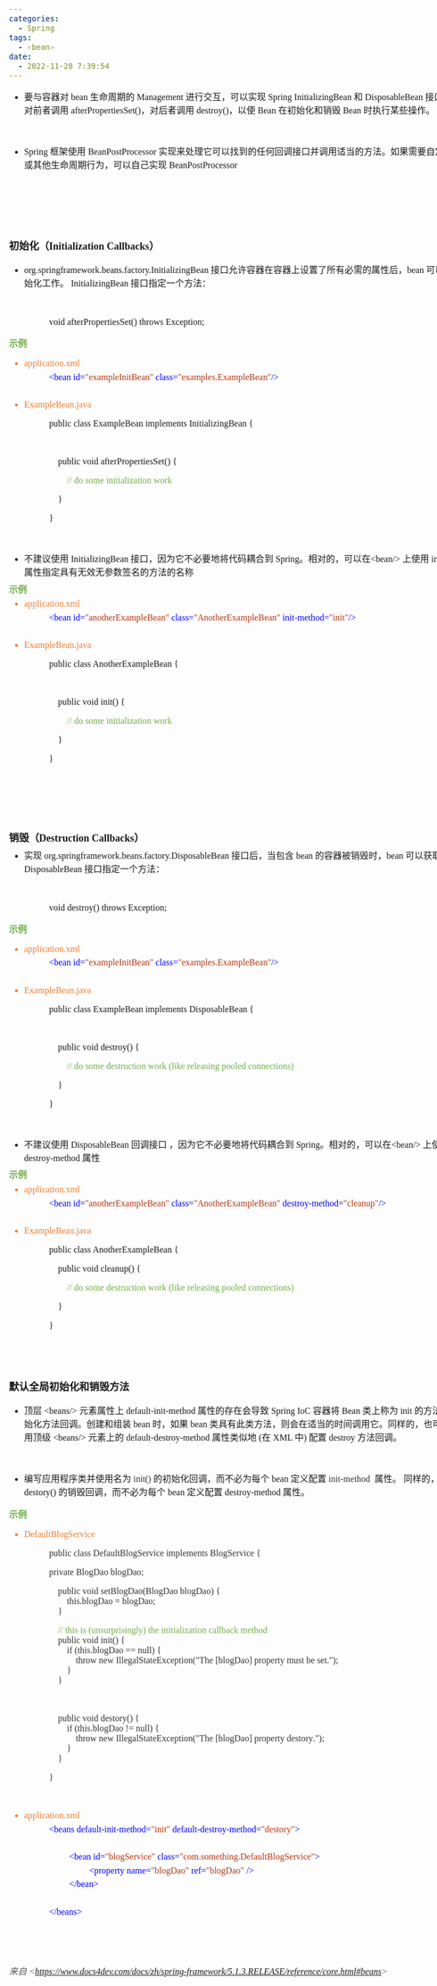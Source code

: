 ```yaml
---
categories:
  - Spring
tags:
  - ‹bean›
date:
  - 2022-11-28 7:39:54
---
```


<body lang=zh-CN style='font-family:"Microsoft YaHei UI";font-size:12.0pt'>
<!--StartFragment-->

<div style='direction:ltr;border-width:100%'>

<div style='direction:ltr;margin-top:0in;margin-left:0in;width:8.7562in'>

<div style='direction:ltr;margin-top:0in;margin-left:0in;width:8.7562in'>

<ul type=disc style='direction:ltr;unicode-bidi:embed;margin-top:0in;
 margin-bottom:0in'>
 <li style='margin-top:0;margin-bottom:0;vertical-align:middle'><span
     style='font-family:"Microsoft YaHei UI";font-size:12.0pt'>要与容器对</span><span
     style='font-family:"Comic Sans MS";font-size:12.0pt'> bean </span><span
     style='font-family:"Microsoft YaHei UI";font-size:12.0pt'>生命周期的</span><span
     style='font-family:"Comic Sans MS";font-size:12.0pt'> Management </span><span
     style='font-family:"Microsoft YaHei UI";font-size:12.0pt'>进行交互，可以实现</span><span
     style='font-family:"Comic Sans MS";font-size:12.0pt'> Spring
     InitializingBean </span><span style='font-family:"Microsoft YaHei UI";
     font-size:12.0pt'>和</span><span style='font-family:"Comic Sans MS";
     font-size:12.0pt'> DisposableBean </span><span style='font-family:"Microsoft YaHei UI";
     font-size:12.0pt'>接口。容器对前者调用</span><span style='font-family:"Comic Sans MS";
     font-size:12.0pt'> afterPropertiesSet()</span><span style='font-family:
     "Microsoft YaHei UI";font-size:12.0pt'>，对后者调用</span><span
     style='font-family:"Comic Sans MS";font-size:12.0pt'> destroy()</span><span
     style='font-family:"Microsoft YaHei UI";font-size:12.0pt'>，以使</span><span
     style='font-family:"Comic Sans MS";font-size:12.0pt'> Bean </span><span
     style='font-family:"Microsoft YaHei UI";font-size:12.0pt'>在初始化和销毁</span><span
     style='font-family:"Comic Sans MS";font-size:12.0pt'> Bean </span><span
     style='font-family:"Microsoft YaHei UI";font-size:12.0pt'>时执行某些操作。</span></li>
</ul>

<p style='font-family:"Microsoft YaHei UI";font-size:12.0pt'>&nbsp;</p>

<ul type=disc style='direction:ltr;unicode-bidi:embed;margin-top:0in;
 margin-bottom:0in'>
 <li style='margin-top:0;margin-bottom:0;vertical-align:middle'><span
     style='font-family:"Comic Sans MS";font-size:12.0pt'>Spring </span><span
     style='font-family:"Microsoft YaHei UI";font-size:12.0pt'>框架使用</span><span
     style='font-family:"Comic Sans MS";font-size:12.0pt'> BeanPostProcessor </span><span
     style='font-family:"Microsoft YaHei UI";font-size:12.0pt'>实现来处理它可以找到的任何回调接口并调用适当的方法。如果需要自定义功能或其他生命周期行为，可以自己实现</span><span
     style='font-family:"Comic Sans MS";font-size:12.0pt'> BeanPostProcessor</span></li>
</ul>

<p style='font-family:"Comic Sans MS";font-size:12.0pt'>&nbsp;</p>

<p style='margin-left:.375in;font-family:"Microsoft YaHei UI";
font-size:12.0pt'>&nbsp;</p>

<p style='font-family:"Microsoft YaHei UI";font-size:12.0pt'>&nbsp;</p>

<p style='font-size:13.5pt'><span style='font-weight:bold;
font-family:"Microsoft YaHei UI"'>初始化（</span><span style='font-weight:bold;
font-family:"Comic Sans MS"'>Initialization Callbacks</span><span
style='font-weight:bold;font-family:"Microsoft YaHei UI"'>）</span></p>

<ul type=disc style='direction:ltr;unicode-bidi:embed;margin-top:0in;
 margin-bottom:0in'>
 <li style='margin-top:0;margin-bottom:0;vertical-align:middle'><span
     style='font-family:"Comic Sans MS";font-size:12.0pt'>org.springframework.beans.factory.InitializingBean
     </span><span style='font-family:"Microsoft YaHei UI";font-size:12.0pt'>接口允许容器在容器上设置了所有必需的属性后，</span><span
     style='font-family:"Comic Sans MS";font-size:12.0pt'>bean </span><span
     style='font-family:"Microsoft YaHei UI";font-size:12.0pt'>可以执行初始化工作。</span><span
     style='font-family:"Comic Sans MS";font-size:12.0pt'> InitializingBean </span><span
     style='font-family:"Microsoft YaHei UI";font-size:12.0pt'>接口指定一个方法：</span></li>
</ul>

<p style='margin-left:.375in;font-family:"Comic Sans MS";font-size:
12.0pt'>&nbsp;</p>

<p style='margin-left:.75in;font-family:"Comic Sans MS";font-size:
12.0pt'>void afterPropertiesSet() throws Exception;</p>

<p style='font-family:"Microsoft YaHei UI";font-size:12.0pt;
color:#70AD47'><span style='font-weight:bold'>示例</span></p>

<ul type=disc style='direction:ltr;unicode-bidi:embed;margin-top:0in;
 margin-bottom:0in'>
 <li style='margin-top:0;margin-bottom:0;vertical-align:middle;margin-top:5pt;
     margin-bottom:5pt;color:#ED7D31' lang=en-US><span style='font-family:"Comic Sans MS";
     font-size:12.0pt'>application.xml</span></li>
</ul>

<p style='margin-left:.75in;margin-top:5pt;margin-bottom:5pt;font-family:"Comic Sans MS";
font-size:12.0pt'><span style='color:blue'>&lt;bean id=</span><span
style='color:#B43512'>&quot;exampleInitBean&quot;</span><span style='color:
blue'> class=</span><span style='color:#B43512'>&quot;examples.ExampleBean&quot;</span><span
style='color:blue'>/&gt;</span></p>

<p style='margin-left:.375in;margin-top:5pt;margin-bottom:5pt;font-family:"Comic Sans MS";
font-size:12.0pt;color:blue'>&nbsp;</p>

<ul type=disc style='direction:ltr;unicode-bidi:embed;margin-top:0in;
 margin-bottom:0in'>
 <li style='margin-top:0;margin-bottom:0;vertical-align:middle;margin-top:5pt;
     margin-bottom:5pt;color:#ED7D31'><span style='font-family:"Comic Sans MS";
     font-size:12.0pt' lang=zh-CN>ExampleBean</span><span style='font-family:
     "Comic Sans MS";font-size:12.0pt' lang=en-US>.java</span></li>
</ul>

<p style='margin-left:.75in;font-family:"Comic Sans MS";font-size:
12.0pt'>public class ExampleBean implements InitializingBean {</p>

<p style='margin-left:.75in;font-family:"Comic Sans MS";font-size:
12.0pt'>&nbsp;</p>

<p style='margin-left:.75in;font-family:"Comic Sans MS";font-size:
12.0pt'><span style='mso-spacerun:yes'>    </span>public void
afterPropertiesSet() {</p>

<p style='margin-left:.75in;font-family:"Comic Sans MS";font-size:
12.0pt'><span style='mso-spacerun:yes'>        </span><span style='color:#70AD47'>//
do some initialization work</span></p>

<p style='margin-left:.75in;font-family:"Comic Sans MS";font-size:
12.0pt'><span style='mso-spacerun:yes'>    </span>}</p>

<p style='margin-left:.75in;font-family:"Comic Sans MS";font-size:
12.0pt'>}</p>

<p style='font-family:"Microsoft YaHei UI";font-size:12.0pt;
color:#70AD47'>&nbsp;</p>

<ul type=disc style='direction:ltr;unicode-bidi:embed;margin-top:0in;
 margin-bottom:0in'>
 <li style='margin-top:0;margin-bottom:0;vertical-align:middle'><span
     style='font-family:"Microsoft YaHei UI";font-size:12.0pt'>不建议使用</span><span
     style='font-family:"Comic Sans MS";font-size:12.0pt'> InitializingBean </span><span
     style='font-family:"Microsoft YaHei UI";font-size:12.0pt'>接口，因为它不必要地将代码耦合到</span><span
     style='font-family:"Comic Sans MS";font-size:12.0pt'> Spring</span><span
     style='font-family:"Microsoft YaHei UI";font-size:12.0pt'>。相对的，可以在</span><span
     style='font-family:"Comic Sans MS";font-size:12.0pt'>&lt;bean/&gt; </span><span
     style='font-family:"Microsoft YaHei UI";font-size:12.0pt'>上使用</span><span
     style='font-family:"Comic Sans MS";font-size:12.0pt'> init-method </span><span
     style='font-family:"Microsoft YaHei UI";font-size:12.0pt'>属性指定具有无效无参数签名的方法的名称</span></li>
</ul>

<p style='margin-top:5pt;margin-bottom:5pt;font-family:"Microsoft YaHei UI";
font-size:12.0pt;color:#70AD47'><span style='font-weight:bold'>示例</span></p>

<ul type=disc style='direction:ltr;unicode-bidi:embed;margin-top:0in;
 margin-bottom:0in'>
 <li style='margin-top:0;margin-bottom:0;vertical-align:middle;margin-top:5pt;
     margin-bottom:5pt;color:#ED7D31' lang=en-US><span style='font-family:"Comic Sans MS";
     font-size:12.0pt'>application.xml</span></li>
</ul>

<p style='margin-left:.75in;margin-top:5pt;margin-bottom:5pt;font-family:"Comic Sans MS";
font-size:12.0pt'><span style='color:blue' lang=zh-CN>&lt;bean id=</span><span
style='color:#B43512' lang=zh-CN>&quot;</span><span style='color:#B43512'
lang=en-US>a</span><span style='color:#B43512' lang=zh-CN>notherExampleBean&quot;</span><span
style='color:blue' lang=zh-CN> class=</span><span style='color:#B43512'
lang=zh-CN>&quot;AnotherExampleBean&quot;</span><span style='color:blue'
lang=zh-CN> init-method=</span><span style='color:#B43512' lang=zh-CN>&quot;init&quot;</span><span
style='color:blue' lang=zh-CN>/&gt;</span></p>

<p style='margin-left:.375in;margin-top:5pt;margin-bottom:5pt;font-family:"Comic Sans MS";
font-size:12.0pt;color:blue'>&nbsp;</p>

<ul type=disc style='direction:ltr;unicode-bidi:embed;margin-top:0in;
 margin-bottom:0in'>
 <li style='margin-top:0;margin-bottom:0;vertical-align:middle;margin-top:5pt;
     margin-bottom:5pt;color:#ED7D31'><span style='font-family:"Comic Sans MS";
     font-size:12.0pt' lang=zh-CN>ExampleBean</span><span style='font-family:
     "Comic Sans MS";font-size:12.0pt' lang=en-US>.java</span></li>
</ul>

<p style='margin-left:.75in;font-family:"Comic Sans MS";font-size:
12.0pt'>public class AnotherExampleBean {</p>

<p style='margin-left:.75in;font-family:"Microsoft YaHei UI";
font-size:12.0pt'>&nbsp;</p>

<p style='margin-left:.75in;font-family:"Comic Sans MS";font-size:
12.0pt'><span style='mso-spacerun:yes'>    </span>public void init() {</p>

<p style='margin-left:.75in;font-family:"Comic Sans MS";font-size:
12.0pt'><span style='mso-spacerun:yes'>        </span><span style='color:#70AD47'>//
do some initialization work</span></p>

<p style='margin-left:.75in;font-family:"Comic Sans MS";font-size:
12.0pt'><span style='mso-spacerun:yes'>    </span>}</p>

<p style='margin-left:.75in;font-family:"Comic Sans MS";font-size:
12.0pt'>}</p>

<p style='font-family:"Comic Sans MS";font-size:12.0pt'>&nbsp;</p>

<p style='font-family:"Comic Sans MS";font-size:12.0pt'>&nbsp;</p>

<p style='font-family:"Comic Sans MS";font-size:12.0pt'>&nbsp;</p>

<p style='margin-top:5pt;margin-bottom:5pt;font-size:13.5pt'><span
style='font-weight:bold;font-family:"Microsoft YaHei UI"'>销毁（</span><span
style='font-weight:bold;font-family:"Comic Sans MS"'>Destruction Callbacks</span><span
style='font-weight:bold;font-family:"Microsoft YaHei UI"'>）</span></p>

<ul type=disc style='direction:ltr;unicode-bidi:embed;margin-top:0in;
 margin-bottom:0in'>
 <li style='margin-top:0;margin-bottom:0;vertical-align:middle'><span
     style='font-family:"Microsoft YaHei UI";font-size:12.0pt'>实现</span><span
     style='font-family:"Comic Sans MS";font-size:12.0pt'>
     org.springframework.beans.factory.DisposableBean </span><span
     style='font-family:"Microsoft YaHei UI";font-size:12.0pt'>接口后，当包含</span><span
     style='font-family:"Comic Sans MS";font-size:12.0pt'> bean </span><span
     style='font-family:"Microsoft YaHei UI";font-size:12.0pt'>的容器被销毁时，</span><span
     style='font-family:"Comic Sans MS";font-size:12.0pt'>bean </span><span
     style='font-family:"Microsoft YaHei UI";font-size:12.0pt'>可以获取回调。</span><span
     style='font-family:"Comic Sans MS";font-size:12.0pt'> DisposableBean </span><span
     style='font-family:"Microsoft YaHei UI";font-size:12.0pt'>接口指定一个方法：</span></li>
</ul>

<p style='margin-left:.375in;font-family:"Comic Sans MS";font-size:
12.0pt'>&nbsp;</p>

<p style='margin-left:.75in;font-family:"Comic Sans MS";font-size:
12.0pt'>void destroy() throws Exception;</p>

<p style='font-family:"Microsoft YaHei UI";font-size:12.0pt;
color:#70AD47'><span style='font-weight:bold'>示例</span></p>

<ul type=disc style='direction:ltr;unicode-bidi:embed;margin-top:0in;
 margin-bottom:0in'>
 <li style='margin-top:0;margin-bottom:0;vertical-align:middle;margin-top:5pt;
     margin-bottom:5pt;color:#ED7D31' lang=en-US><span style='font-family:"Comic Sans MS";
     font-size:12.0pt'>application.xml</span></li>
</ul>

<p style='margin-left:.75in;margin-top:5pt;margin-bottom:5pt;font-family:"Comic Sans MS";
font-size:12.0pt'><span style='color:blue'>&lt;bean id=</span><span
style='color:#B43512'>&quot;exampleInitBean&quot;</span><span style='color:
blue'> class=</span><span style='color:#B43512'>&quot;examples.ExampleBean&quot;</span><span
style='color:blue'>/&gt;</span></p>

<p style='margin-left:.375in;margin-top:5pt;margin-bottom:5pt;font-family:"Comic Sans MS";
font-size:12.0pt;color:blue'>&nbsp;</p>

<ul type=disc style='direction:ltr;unicode-bidi:embed;margin-top:0in;
 margin-bottom:0in'>
 <li style='margin-top:0;margin-bottom:0;vertical-align:middle;margin-top:5pt;
     margin-bottom:5pt;color:#ED7D31'><span style='font-family:"Comic Sans MS";
     font-size:12.0pt' lang=zh-CN>ExampleBean</span><span style='font-family:
     "Comic Sans MS";font-size:12.0pt' lang=en-US>.java</span></li>
</ul>

<p style='margin-left:.75in;font-family:"Comic Sans MS";font-size:
12.0pt'><span lang=zh-CN>public class ExampleBean implements </span><span
lang=en-US>D</span><span lang=zh-CN>isposableBean {</span></p>

<p style='margin-left:.75in;font-family:"Microsoft YaHei UI";
font-size:12.0pt'>&nbsp;</p>

<p style='margin-left:.75in;font-family:"Comic Sans MS";font-size:
12.0pt'><span style='mso-spacerun:yes'>    </span>public void destroy() {</p>

<p style='margin-left:.75in;font-family:"Comic Sans MS";font-size:
12.0pt'><span style='mso-spacerun:yes'>        </span><span style='color:#70AD47'>//
do some destruction work (like releasing pooled connections)</span></p>

<p style='margin-left:.75in;font-family:"Comic Sans MS";font-size:
12.0pt'><span style='mso-spacerun:yes'>    </span>}</p>

<p style='margin-left:.75in;font-family:"Comic Sans MS";font-size:
12.0pt'>}</p>

<p style='margin-left:.75in;font-family:"Comic Sans MS";font-size:
12.0pt'>&nbsp;</p>

<ul type=disc style='direction:ltr;unicode-bidi:embed;margin-top:0in;
 margin-bottom:0in'>
 <li style='margin-top:0;margin-bottom:0;vertical-align:middle'><span
     style='font-family:"Microsoft YaHei UI";font-size:12.0pt'>不建议使用</span><span
     style='font-family:"Comic Sans MS";font-size:12.0pt'> DisposableBean </span><span
     style='font-family:"Microsoft YaHei UI";font-size:12.0pt'>回调接口
     ，因为它不必要地将代码耦合到</span><span style='font-family:"Comic Sans MS";font-size:
     12.0pt'> Spring</span><span style='font-family:SimSun;font-size:12.0pt'>。</span><span
     style='font-family:"Microsoft YaHei UI";font-size:12.0pt'>相对的，可以在</span><span
     style='font-family:"Comic Sans MS";font-size:12.0pt'>&lt;bean/&gt; </span><span
     style='font-family:"Microsoft YaHei UI";font-size:12.0pt'>上使用</span><span
     style='font-family:"Comic Sans MS";font-size:12.0pt'>destroy-method </span><span
     style='font-family:"Microsoft YaHei UI";font-size:12.0pt'>属性 </span></li>
</ul>

<p style='margin-top:5pt;margin-bottom:5pt;font-family:"Microsoft YaHei UI";
font-size:12.0pt;color:#70AD47'><span style='font-weight:bold'>示例</span></p>

<ul type=disc style='direction:ltr;unicode-bidi:embed;margin-top:0in;
 margin-bottom:0in'>
 <li style='margin-top:0;margin-bottom:0;vertical-align:middle;margin-top:5pt;
     margin-bottom:5pt;color:#ED7D31' lang=en-US><span style='font-family:"Comic Sans MS";
     font-size:12.0pt'>application.xml</span></li>
</ul>

<p style='margin-left:.75in;margin-top:5pt;margin-bottom:5pt;font-family:"Comic Sans MS";
font-size:12.0pt'><span style='color:blue' lang=zh-CN>&lt;bean id=</span><span
style='color:#B43512' lang=zh-CN>&quot;</span><span style='color:#B43512'
lang=en-US>a</span><span style='color:#B43512' lang=zh-CN>notherExampleBean&quot;</span><span
style='color:blue' lang=zh-CN> class=</span><span style='color:#B43512'
lang=zh-CN>&quot;AnotherExampleBean&quot;</span><span style='color:blue'
lang=zh-CN> destroy-method=</span><span style='color:#B43512' lang=zh-CN>&quot;cleanup&quot;</span><span
style='color:blue' lang=zh-CN>/&gt;</span></p>

<p style='margin-left:.375in;margin-top:5pt;margin-bottom:5pt;font-family:"Comic Sans MS";
font-size:12.0pt;color:blue'>&nbsp;</p>

<ul type=disc style='direction:ltr;unicode-bidi:embed;margin-top:0in;
 margin-bottom:0in'>
 <li style='margin-top:0;margin-bottom:0;vertical-align:middle;margin-top:5pt;
     margin-bottom:5pt;color:#ED7D31'><span style='font-family:"Comic Sans MS";
     font-size:12.0pt' lang=zh-CN>ExampleBean</span><span style='font-family:
     "Comic Sans MS";font-size:12.0pt' lang=en-US>.java</span></li>
</ul>

<p style='margin-left:.75in;font-family:"Comic Sans MS";font-size:
12.0pt'>public class AnotherExampleBean {</p>

<p style='margin-left:.75in;font-family:"Comic Sans MS";font-size:
12.0pt'><span style='mso-spacerun:yes'>    </span>public void cleanup() {</p>

<p style='margin-left:.75in;font-family:"Comic Sans MS";font-size:
12.0pt'><span style='mso-spacerun:yes'>        </span><span style='color:#70AD47'>//
do some destruction work (like releasing pooled connections)</span></p>

<p style='margin-left:.75in;font-family:"Comic Sans MS";font-size:
12.0pt'><span style='mso-spacerun:yes'>    </span>}</p>

<p style='margin-left:.75in;font-family:"Comic Sans MS";font-size:
12.0pt'>}</p>

<p style='font-family:"Microsoft YaHei UI";font-size:12.0pt'>&nbsp;</p>

<p style='font-family:"Microsoft YaHei UI";font-size:12.0pt'>&nbsp;</p>

<p style='font-family:"Microsoft YaHei UI";font-size:13.5pt'><span
style='font-weight:bold'>默认全局初始化和销毁方法</span></p>

<ul type=disc style='direction:ltr;unicode-bidi:embed;margin-top:0in;
 margin-bottom:0in'>
 <li style='margin-top:0;margin-bottom:0;vertical-align:middle'><span
     style='font-family:"Microsoft YaHei UI";font-size:12.0pt'>顶层</span><span
     style='font-family:"Comic Sans MS";font-size:12.0pt'> &lt;beans/&gt; </span><span
     style='font-family:"Microsoft YaHei UI";font-size:12.0pt'>元素属性上</span><span
     style='font-family:"Comic Sans MS";font-size:12.0pt'> default-init-method </span><span
     style='font-family:"Microsoft YaHei UI";font-size:12.0pt'>属性的存在会导致</span><span
     style='font-family:"Comic Sans MS";font-size:12.0pt'> Spring IoC </span><span
     style='font-family:"Microsoft YaHei UI";font-size:12.0pt'>容器将</span><span
     style='font-family:"Comic Sans MS";font-size:12.0pt'> Bean </span><span
     style='font-family:"Microsoft YaHei UI";font-size:12.0pt'>类上称为</span><span
     style='font-family:"Comic Sans MS";font-size:12.0pt'> init </span><span
     style='font-family:"Microsoft YaHei UI";font-size:12.0pt'>的方法识别为初始化方法回调。创建和组装</span><span
     style='font-family:"Comic Sans MS";font-size:12.0pt'> bean </span><span
     style='font-family:"Microsoft YaHei UI";font-size:12.0pt'>时，如果</span><span
     style='font-family:"Comic Sans MS";font-size:12.0pt'> bean </span><span
     style='font-family:"Microsoft YaHei UI";font-size:12.0pt'>类具有此类方法，则会在适当的时间调用它。同样的，也可以通过使用顶级</span><span
     style='font-family:"Comic Sans MS";font-size:12.0pt'> &lt;beans/&gt; </span><span
     style='font-family:"Microsoft YaHei UI";font-size:12.0pt'>元素上的</span><span
     style='font-family:"Comic Sans MS";font-size:12.0pt'>
     default-destroy-method </span><span style='font-family:"Microsoft YaHei UI";
     font-size:12.0pt'>属性类似地</span><span style='font-family:"Comic Sans MS";
     font-size:12.0pt'> (</span><span style='font-family:"Microsoft YaHei UI";
     font-size:12.0pt'>在</span><span style='font-family:"Comic Sans MS";
     font-size:12.0pt'> XML </span><span style='font-family:"Microsoft YaHei UI";
     font-size:12.0pt'>中</span><span style='font-family:"Comic Sans MS";
     font-size:12.0pt'>) </span><span style='font-family:"Microsoft YaHei UI";
     font-size:12.0pt'>配置</span><span style='font-family:"Comic Sans MS";
     font-size:12.0pt'> destroy </span><span style='font-family:"Microsoft YaHei UI";
     font-size:12.0pt'>方法回调。</span></li>
</ul>

<p style='margin-left:.375in;font-family:"Microsoft YaHei UI";
font-size:12.0pt'>&nbsp;</p>

<ul type=disc style='direction:ltr;unicode-bidi:embed;margin-top:0in;
 margin-bottom:0in'>
 <li style='margin-top:0;margin-bottom:0;vertical-align:middle'><span
     style='font-family:"Microsoft YaHei UI";font-size:12.0pt' lang=zh-CN>编写应用程序类并使用名为&nbsp;</span><span
     style='font-family:"Comic Sans MS";font-size:12.0pt;color:#333333'
     lang=zh-CN>init()</span><span style='font-family:"Microsoft YaHei UI";
     font-size:12.0pt' lang=zh-CN>&nbsp;的初始化回调，而不必为每个</span><span
     style='font-family:"Comic Sans MS";font-size:12.0pt' lang=zh-CN> bean </span><span
     style='font-family:"Microsoft YaHei UI";font-size:12.0pt' lang=zh-CN>定义配置&nbsp;</span><span
     style='font-family:"Comic Sans MS";font-size:12.0pt;color:#333333'
     lang=zh-CN>init-method</span><span style='font-family:"Comic Sans MS";
     font-size:12.0pt;color:#333333' lang=en-US> </span><span style='font-family:
     "Microsoft YaHei UI";font-size:12.0pt' lang=zh-CN>&nbsp;属性。 同样的，可以编写</span><span
     style='font-family:"Comic Sans MS";font-size:12.0pt' lang=en-US> destory()
     </span><span style='font-family:"Microsoft YaHei UI";font-size:12.0pt'
     lang=zh-CN>的销毁回调，而不必为每个</span><span style='font-family:"Comic Sans MS";
     font-size:12.0pt' lang=zh-CN> bean </span><span style='font-family:"Microsoft YaHei UI";
     font-size:12.0pt' lang=zh-CN>定义配置</span><span style='font-family:"Comic Sans MS";
     font-size:12.0pt' lang=en-US> </span><span style='font-family:"Comic Sans MS";
     font-size:12.0pt' lang=zh-CN>destroy-method</span><span style='font-family:
     "Comic Sans MS";font-size:12.0pt' lang=en-US> </span><span
     style='font-family:"Microsoft YaHei UI";font-size:12.0pt' lang=zh-CN>属性。</span></li>
</ul>

<p style='font-family:"Microsoft YaHei UI";font-size:12.0pt;
color:#70AD47'><span style='font-weight:bold'>示例</span></p>

<ul type=disc style='direction:ltr;unicode-bidi:embed;margin-top:0in;
 margin-bottom:0in'>
 <li style='margin-top:0;margin-bottom:0;vertical-align:middle;color:#ED7D31'><span
     style='font-family:"Comic Sans MS";font-size:12.0pt'>DefaultBlogService</span></li>
</ul>

<p style='margin-left:.75in;font-family:"Comic Sans MS";font-size:
12.0pt;color:#333333'>public class DefaultBlogService implements BlogService {</p>

<p style='margin-left:.75in;font-family:"Comic Sans MS";font-size:
12.0pt;color:#333333'>private BlogDao blogDao;</p>

<p style='margin-left:.75in;font-family:"Comic Sans MS";font-size:
12.0pt;color:#333333'><span lang=en-US><span style='mso-spacerun:yes'>   
</span></span><span lang=zh-CN>public void setBlogDao(BlogDao blogDao)
{<br>
<span style='mso-spacerun:yes'>        </span>this.blogDao =
blogDao;<br>
<span style='mso-spacerun:yes'>    </span>}</span></p>

<p style='margin-left:.75in;font-family:"Comic Sans MS";font-size:
12.0pt'><span style='color:#70AD47' lang=en-US><span
style='mso-spacerun:yes'>    </span></span><span style='color:#70AD47'
lang=zh-CN>// this is (unsurprisingly) the initialization callback method</span><span
style='color:#333333' lang=zh-CN><br>
<span style='mso-spacerun:yes'>    </span>public void init() {<br>
<span style='mso-spacerun:yes'>        </span>if (this.blogDao == null)
{<br>
<span style='mso-spacerun:yes'>            </span>throw new
IllegalStateException(&quot;The [blogDao] property must be
set.&quot;);<br>
<span style='mso-spacerun:yes'>        </span>}<br>
<span style='mso-spacerun:yes'>    </span>}</span></p>

<p style='margin-left:.75in;font-family:"Comic Sans MS";font-size:
12.0pt;color:#333333'>&nbsp;</p>

<p style='margin-left:.75in;font-family:"Comic Sans MS";font-size:
12.0pt;color:#333333'><span lang=zh-CN><span style='mso-spacerun:yes'>   
</span>public void </span><span lang=en-US>destory</span><span lang=zh-CN>()
{<br>
<span style='mso-spacerun:yes'>        </span>if (this.blogDao </span><span
lang=en-US>!</span><span lang=zh-CN>= null) {<br>
<span style='mso-spacerun:yes'>            </span>throw new
IllegalStateException(&quot;The [blogDao] property </span><span lang=en-US>destory</span><span
lang=zh-CN>.&quot;);<br>
<span style='mso-spacerun:yes'>        </span>}<br>
<span style='mso-spacerun:yes'>    </span>}</span></p>

<p style='margin-left:.75in;font-family:"Comic Sans MS";font-size:
12.0pt;color:#333333'>}</p>

<p style='margin-left:.75in;font-family:"Comic Sans MS";font-size:
12.0pt;color:#333333'>&nbsp;</p>

<ul type=disc style='direction:ltr;unicode-bidi:embed;margin-top:0in;
 margin-bottom:0in'>
 <li style='margin-top:0;margin-bottom:0;vertical-align:middle;color:#ED7D31'
     lang=en-US><span style='font-family:"Comic Sans MS";font-size:12.0pt'>application.xml</span></li>
</ul>

<p style='margin-left:.75in;margin-top:5pt;margin-bottom:5pt;font-family:"Comic Sans MS";
font-size:12.0pt'><span style='color:blue' lang=zh-CN>&lt;beans
default-init-method=</span><span style='color:#B43512' lang=zh-CN>&quot;init&quot;</span><span
style='color:#B43512' lang=en-US> </span><span style='color:blue' lang=zh-CN>default-destroy-method=</span><span
style='color:#B43512' lang=zh-CN>&quot;</span><span style='color:#B43512'
lang=en-US>destory</span><span style='color:#B43512' lang=zh-CN>&quot;</span><span
style='color:blue' lang=zh-CN>&gt;</span></p>

<p style='margin-left:.75in;margin-top:5pt;margin-bottom:5pt;font-family:"Comic Sans MS";
font-size:12.0pt;color:blue'>&nbsp;</p>

<p style='margin-left:1.125in;margin-top:5pt;margin-bottom:5pt;font-family:
"Comic Sans MS";font-size:12.0pt'><span style='color:blue'>&lt;bean id=</span><span
style='color:#B43512'>&quot;blogService&quot;</span><span style='color:blue'>
class=</span><span style='color:#B43512'>&quot;com.something.DefaultBlogService&quot;</span><span
style='color:blue'>&gt;</span></p>

<p style='margin-left:1.5in;margin-top:5pt;margin-bottom:5pt;font-family:"Comic Sans MS";
font-size:12.0pt'><span style='color:blue'>&lt;property name=</span><span
style='color:#B43512'>&quot;blogDao&quot;</span><span style='color:blue'> ref=</span><span
style='color:#B43512'>&quot;blogDao&quot;</span><span style='color:blue'> /&gt;</span></p>

<p style='margin-left:1.125in;margin-top:5pt;margin-bottom:5pt;font-family:
"Comic Sans MS";font-size:12.0pt;color:blue'>&lt;/bean&gt;</p>

<p style='margin-left:1.125in;margin-top:5pt;margin-bottom:5pt;font-family:
"Comic Sans MS";font-size:12.0pt;color:blue'>&nbsp;</p>

<p style='margin-left:.75in;margin-top:5pt;margin-bottom:5pt;font-family:"Comic Sans MS";
font-size:12.0pt;color:blue'>&lt;/beans&gt;</p>

<p><cite style='margin-left:.75in;font-family:"Microsoft YaHei UI";
font-size:12.0pt'>&nbsp;</cite></p>

<p><cite style='font-family:"Comic Sans MS";font-size:12.0pt'>&nbsp;</cite></p>

<p><cite style='font-size:12.0pt;color:#595959'><span
style='font-family:"Microsoft YaHei UI"'>来自</span><span style='font-family:
"Comic Sans MS"'> &lt;</span><a
href="https://www.docs4dev.com/docs/zh/spring-framework/5.1.3.RELEASE/reference/core.html#beans"><span
style='font-family:"Comic Sans MS"'>https://www.docs4dev.com/docs/zh/spring-framework/5.1.3.RELEASE/reference/core.html#beans</span></a><span
style='font-family:"Comic Sans MS"'>&gt; </span></cite></p>

</div>

</div>

</div>

<!--EndFragment-->
</body>
